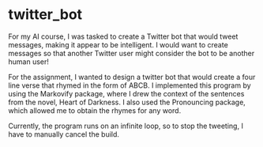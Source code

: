# twitter_bot

For my AI course, I was tasked to create a Twitter bot that would tweet messages, making it appear to be intelligent. I would want to create messages so that another Twitter user might consider the bot to be another human user!

For the assignment, I wanted to design a twitter bot that would create a four line verse that rhymed in the form of ABCB. I implemented this program by using the Markovify package, where I drew the context of the sentences from the novel, Heart of Darkness. I also used the Pronouncing package, which allowed me to obtain the rhymes for any word.

Currently, the program runs on an infinite loop, so to stop the tweeting, I have to manually cancel the build.
